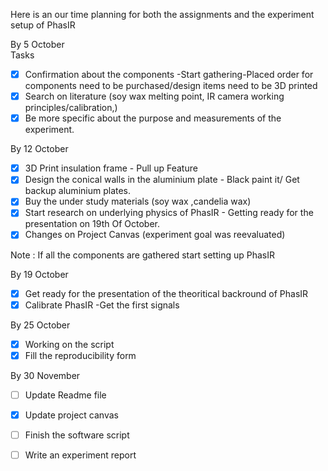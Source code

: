 Here is an our time planning for both the  assignments and  the experiment setup of PhasIR

By 5 October     
Tasks 
+ [x] Confirmation about the components -Start gathering-Placed order for components need to be purchased/design items need to be 3D printed
+ [x] Search on literature (soy wax melting point, IR camera working principles/calibration,)
+ [x] Be more specific about the purpose and measurements of the experiment.

By 12 October
+ [x] 3D Print insulation frame - Pull up Feature
+ [x] Design the conical walls in the aluminium plate - Black paint it/ Get backup aluminium plates.
+ [x] Buy the under study materials (soy wax ,candelia wax)
+ [x] Start research on underlying physics of PhasIR - Getting ready for the presentation on 19th Of October.
+ [x] Changes on Project Canvas (experiment goal was reevaluated)

Note : If all the components are gathered start setting up PhasIR 

By 19 October
+ [x] Get ready for the presentation of the theoritical backround of PhasIR
+ [x] Calibrate PhasIR -Get the first signals 

By 25 October
+ [x] Working on the script
+ [x] Fill the reproducibility form 

By 30 November
+ [ ] Update Readme file
+ [x] Update project canvas
+ [ ] Finish the software script
+ [ ] Write an experiment report
 



